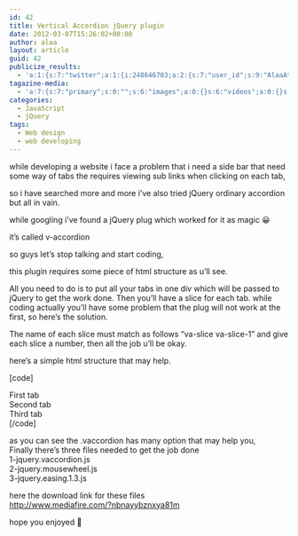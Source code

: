 ```yaml
---
id: 42
title: Vertical Accordion jQuery plugin
date: 2012-03-07T15:26:02+00:00
author: alaa
layout: article
guid: 42
publicize_results:
  - 'a:1:{s:7:"twitter";a:1:{i:248646703;a:2:{s:7:"user_id";s:9:"AlaaAttya";s:7:"post_id";s:18:"177414815755677697";}}}'
tagazine-media:
  - 'a:7:{s:7:"primary";s:0:"";s:6:"images";a:0:{}s:6:"videos";a:0:{}s:11:"image_count";s:1:"0";s:6:"author";s:8:"30373923";s:7:"blog_id";s:8:"30897336";s:9:"mod_stamp";s:19:"2012-03-07 15:26:02";}'
categories:
  - JavaScript
  - jQuery
tags:
  - Web design
  - web developing
---
```

while developing a website i face a problem that i need a side bar that need some way of tabs the requires viewing sub links when clicking on each tab,

so i have searched more and more i&#8217;ve also tried jQuery ordinary accordion but all in vain.

while googling i&#8217;ve found a jQuery plug which worked for it as magic 😀

it&#8217;s called v-accordion

so guys let&#8217;s stop talking and start coding,

this plugin requires some piece of html structure as u&#8217;ll see.

All you need to do is to put all your tabs in one div which will be passed to jQuery to get the work done. Then you&#8217;ll have a slice for each tab. while coding actually you&#8217;ll have some problem that the plug will not work at the first, so here&#8217;s the solution.

The name of each slice must match as follows &#8220;va-slice va-slice-1&#8221; and give each slice a number, then all the job u&#8217;ll be okay.

here&#8217;s a simple html structure that may help.

[code]  
<html>  
<head>  
<title>Vertical Accrodion</title>  
<link href="http://ajax.googleapis.com/ajax/libs/jqueryui/1.8/themes/base/jquery-ui.css" rel="stylesheet" type="text/css"/>  
<script src="http://ajax.googleapis.com/ajax/libs/jquery/1.5/jquery.min.js"></script>  
<script src="http://ajax.googleapis.com/ajax/libs/jqueryui/1.8/jquery-ui.min.js"></script>  
<script type="text/javascript" src="jquery.easing.1.3.js"></script>  
<script type="text/javascript" src="jquery.vaccordion.js"></script>  
<script type="text/javascript" src="jquery.mousewheel.js"></script>  
<link href="style.css" rel="stylesheet" type="text/css" />  
<link href=&#8217;http://fonts.googleapis.com/css?family=PT+Sans+Narrow&v1&#8242; rel=&#8217;stylesheet&#8217; type=&#8217;text/css&#8217; />  
<link href=&#8217;http://fonts.googleapis.com/css?family=Open+Sans+Condensed:300&v2&#8242; rel=&#8217;stylesheet&#8217; type=&#8217;text/css&#8217;>  
<script type="text/javascript">  
$(function(){  
$("#content").vaccordion({  
visibleSlices : 3,  
expandedHeight : 250,  
animOpacity : 0.1,  
contentAnimSpeed: 100  
});  
});  
</script>  
<style>  
#fst{  
height: 100px;  
width: 100px;  
background-color: red;  
}

#snd{  
height: 100px;  
width: 100px;  
background-color:green;  
}

#trd{  
height: 100px;  
width: 100px;  
background-color: black;  
}  
</style>

</head>  
<body>  
<div id="content">  
<div class="va-slice va-slice-1">  
First tab  
</div>  
<div class="va-slice va-slice-2">  
Second tab  
</div>

<div class="va-slice va-slice-3">  
Third tab  
</div>  
</div>  
</body>  
</html>  
[/code]

as you can see the .vaccordion has many option that may help you,  
Finally there&#8217;s three files needed to get the job done  
1-jquery.vaccordion.js  
2-jquery.mousewheel.js  
3-jquery.easing.1.3.js

here the download link for these files  
http://www.mediafire.com/?nbnayybznxya81m

hope you enjoyed 🙂</pre>